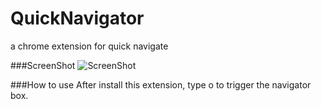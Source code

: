 QuickNavigator
==============

a chrome extension for quick navigate


###ScreenShot
![ScreenShot](http://images.cnblogs.com/cnblogs_com/qianlifeng/337012/o_%e6%97%a0%e6%a0%87%e9%a2%98.png)


###How to use
After install this extension, type o to trigger the navigator box.
